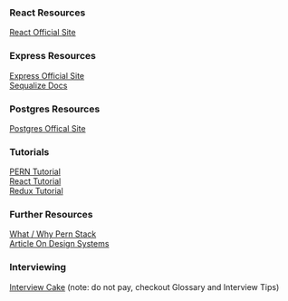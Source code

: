 ### React Resources
[React Official Site](https://reactjs.org/)

### Express Resources
[Express Official Site](https://expressjs.com/) \
[Sequalize Docs](https://sequelize.org/)

### Postgres Resources
[Postgres Offical Site](https://www.postgresql.org/)

### Tutorials
[PERN Tutorial](https://www.youtube.com/watch?v=ldYcgPKEZC8) \
[React Tutorial](https://reactjs.org/tutorial/tutorial.html) \
[Redux Tutorial](https://egghead.io/courses/getting-started-with-redux)

### Further Resources
[What / Why Pern Stack](https://www.geeksforgeeks.org/what-is-pern-stack/) \
[Article On Design Systems](https://medium.com/transferwise-engineering/down-the-design-systems-rabbit-hole-24e9424c92df)

### Interviewing 
[Interview Cake](https://www.interviewcake.com/) (note: do not pay, checkout Glossary and Interview Tips)
